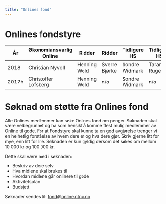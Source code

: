 ```yaml
---
title: "Onlines fond"
---
```


Onlines fondstyre
==================

|År|Økonomiansvarlig Online|Ridder|Ridder|Tidligere HS|Tidligere HS|Onlinemedlem|Onlinemedlem|
--|--|--|--|--|--|--|--|
|2018|Christian Nyvoll|Henning Wold|Sverre Bjørke|Sondre Widmark|Taran Ruge|Tord Standnes|Sigurd Oxaas Wie
|2017h|Christoffer Lofsberg|Henning Wold|n/a|Sondre Widmark|n/a|Tord Standnes|n/a|


Søknad om støtte fra Onlines fond
==================================
Alle Onlines medlemmer kan søke Onlines fond om penger. Søknaden skal være velbegrunnet og ha som hensikt å komme flest mulig medlemmer av Online til gode. For at Fondstyre skal kunne ta en god avgjørelse trenger vi en helhetlig forståelse av hvem dere er og hva dere gjør. Skriv gjerne litt for mye, enn litt for lite. 
Søknaden er kun gyldig dersom det søkes om mellom 10 000 kr og 100 000 kr.

Dette skal være med i søknaden:

- Beskriv av dere selv
- Hva midlene skal brukes til
- Hvordan midlene går onlinere til gode
- Aktivitetsplan
- Budsjett

Søknader sendes til: fond@online.ntnu.no